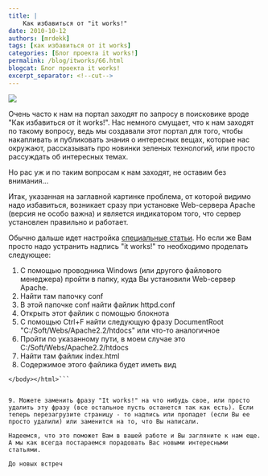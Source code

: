 ```yaml
---
title: |
    Как избавиться от "it works!"
date: 2010-10-12
authors: [mrdekk]
tags: [как избавиться от it works]
categories: [Блог проекта it works!]
permalink: /blog/itworks/66.html
blogcat: Блог проекта it works!
excerpt_separator: <!--cut-->
---
```



![](http://itw66.ru/uploads/images/00/00/01/2010/10/12/d362e0.png)


Очень часто к нам на портал заходят по запросу в поисковике вроде "Как избавиться от it works!". Нас немного смущает, что к нам заходят по такому вопросу, ведь мы создавали этот портал для того, чтобы накапливать и публиковать знания о интересных вещах, которые нас окружают, рассказывать про новинки зеленых технологий, или просто рассуждать об интересных темах. 

Но рас уж и по таким вопросам к нам заходят, не оставим без внимания...

Итак, указанная на заглавной картинке проблема, от которой видимо надо избавиться, возникает сразу при установке Web-сервера Apache (версия не особо важна) и является индикатором того, что сервер установлен правильно и работает.

Обычно дальше идет настройка [специальные статьи](http://web-linux.ru/?p=56). Но если же Вам просто надо устранить надпись "it works!" то необходимо проделать следующее:

1. С помощью проводника Windows (или другого файлового менеджера) пройти в папку, куда Вы установили Web-сервер Apache.
2. Найти там папочку conf
3. В этой папочке conf найти файлик httpd.conf
4. Открыть этот файлик с помощью блокнота
5. С помощью Ctrl+F найти следующую фразу DocumentRoot "C:/Soft/Webs/Apache2.2/htdocs" или что-то аналогичное
6. Пройти по указанному пути, в моем случае это C:/Soft/Webs/Apache2.2/htdocs
7. Найти там файлик index.html
8. Содержимое этого файлика будет иметь вид 


```<html><body># It works!
</body></html>```


9. Можете заменить фразу "It works!" на что нибудь свое, или просто удалить эту фразу (все остальное пусть останется так как есть). Если теперь перезагрузите страницу - то надпись или пропадет (если Вы ее просто удалили) или заменится на то, что Вы написали.

Надеемся, что это поможет Вам в вашей работе и Вы загляните к нам еще. А мы как всегда постараемся порадовать Вас новыми интересными статьями.

До новых встреч
